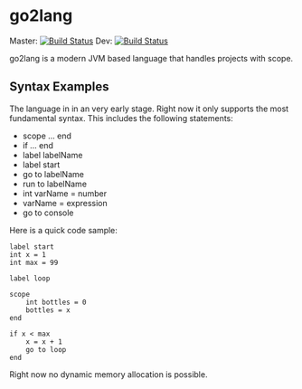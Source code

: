 # go2lang
Master: [![Build Status](https://travis-ci.com/FritzFlorian/go2lang.svg?token=uc4JDzFtzNAvEzKuuLd1&branch=master)](https://travis-ci.com/FritzFlorian/go2lang)   Dev: [![Build Status](https://travis-ci.com/FritzFlorian/go2lang.svg?token=uc4JDzFtzNAvEzKuuLd1&branch=dev)](https://travis-ci.com/FritzFlorian/go2lang)

go2lang is a modern JVM based language that handles projects with scope.

## Syntax Examples

The language in in an very early stage. Right now it only supports the most fundamental syntax.
This includes the following statements:
* scope ... end
* if ... end
* label labelName
* label start
* go to labelName
* run to labelName
* int varName = number
* varName = expression
* go to console

Here is a quick code sample:
```batch
label start
int x = 1
int max = 99

label loop

scope
    int bottles = 0
    bottles = x
end

if x < max
    x = x + 1
    go to loop
end
```

Right now no dynamic memory allocation is possible.